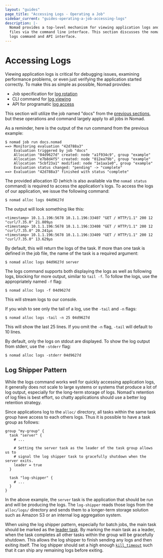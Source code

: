 ```yaml
---
layout: "guides"
page_title: "Accessing Logs - Operating a Job"
sidebar_current: "guides-operating-a-job-accessing-logs"
description: |-
  Nomad provides a top-level mechanism for viewing application logs and data
  files via the command line interface. This section discusses the nomad alloc
  logs command and API interface.
---
```


# Accessing Logs

Viewing application logs is critical for debugging issues, examining performance
problems, or even just verifying the application started correctly. To make this
as simple as possible, Nomad provides:

- Job specification for [log rotation](/docs/job-specification/logs.html)
- CLI command for [log viewing](/docs/commands/alloc/logs.html)
- API for programatic [log access](/api/client.html#stream-logs)

This section will utilize the job named "docs" from the [previous
sections](/guides/operating-a-job/submitting-jobs.html), but these operations
and command largely apply to all jobs in Nomad.

As a reminder, here is the output of the run command from the previous example:

```text
$ nomad job run docs.nomad
==> Monitoring evaluation "42d788a3"
    Evaluation triggered by job "docs"
    Allocation "04d9627d" created: node "a1f934c9", group "example"
    Allocation "e7b8d4f5" created: node "012ea79b", group "example"
    Allocation "5cbf23a1" modified: node "1e1aa1e0", group "example"
    Evaluation status changed: "pending" -> "complete"
==> Evaluation "42d788a3" finished with status "complete"
```

The provided allocation ID (which is also available via the `nomad status`
command) is required to access the application's logs. To access the logs of our
application, we issue the following command:

```shell
$ nomad alloc logs 04d9627d
```

The output will look something like this:

```text
<timestamp> 10.1.1.196:5678 10.1.1.196:33407 "GET / HTTP/1.1" 200 12 "curl/7.35.0" 21.809µs
<timestamp> 10.1.1.196:5678 10.1.1.196:33408 "GET / HTTP/1.1" 200 12 "curl/7.35.0" 20.241µs
<timestamp> 10.1.1.196:5678 10.1.1.196:33409 "GET / HTTP/1.1" 200 12 "curl/7.35.0" 13.629µs
```

By default, this will return the logs of the task. If more than one task is
defined in the job file, the name of the task is a required argument:

```shell
$ nomad alloc logs 04d9627d server
```

The logs command supports both displaying the logs as well as following logs,
blocking for more output, similar to `tail -f`. To follow the logs, use the
appropriately named `-f` flag:

```shell
$ nomad alloc logs -f 04d9627d
```

This will stream logs to our console.

If you wish to see only the tail of a log, use the `-tail` and `-n` flags:

```shell
$ nomad alloc logs -tail -n 25 04d9627d
```
This will show the last 25 lines. If you omit the `-n` flag, `-tail` will
default to 10 lines.

By default, only the logs on stdout are displayed. To show the log output from
stderr, use the `-stderr` flag:

```shell
$ nomad alloc logs -stderr 04d9627d
```

## Log Shipper Pattern

While the logs command works well for quickly accessing application logs, it
generally does not scale to large systems or systems that produce a lot of log
output, especially for the long-term storage of logs. Nomad's retention of log
files is best effort, so chatty applications should use a better log retention
strategy.

Since applications log to the `alloc/` directory, all tasks within the same task
group have access to each others logs. Thus it is possible to have a task group
as follows:

```hcl
group "my-group" {
  task "server" {
    # ...

    # Setting the server task as the leader of the task group allows us to
    # signal the log shipper task to gracefully shutdown when the server exits.
    leader = true
  }

  task "log-shipper" {
    # ...
  }
}
```

In the above example, the `server` task is the application that should be run
and will be producing the logs. The `log-shipper` reads those logs from the
`alloc/logs/` directory and sends them to a longer-term storage solution such as
Amazon S3 or an internal log aggregation system.

When using the log shipper pattern, especially for batch jobs, the main task
should be marked as the [leader task](/docs/job-specification/task.html#leader).
By marking the main task as a leader, when the task completes all other tasks
within the group will be gracefully shutdown. This allows the log shipper to
finish sending any logs and then exiting itself. The log shipper should set a
high enough [`kill_timeout`](/docs/job-specification/task.html#kill_timeout)
such that it can ship any remaining logs before exiting.
